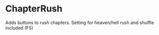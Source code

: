 # ChapterRush

Adds buttons to rush chapters. Setting for heaven/hell rush and shuffle included (F5)
